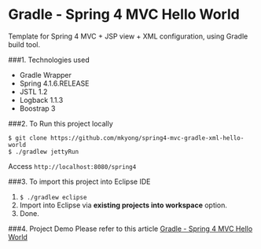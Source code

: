 Gradle - Spring 4 MVC Hello World
===============================
Template for Spring 4 MVC + JSP view + XML configuration, using Gradle build tool.

###1. Technologies used
* Gradle Wrapper
* Spring 4.1.6.RELEASE
* JSTL 1.2
* Logback 1.1.3
* Boostrap 3

###2. To Run this project locally
```shell
$ git clone https://github.com/mkyong/spring4-mvc-gradle-xml-hello-world
$ ./gradlew jettyRun
```
Access ```http://localhost:8080/spring4```

###3. To import this project into Eclipse IDE
1. ```$ ./gradlew eclipse```
2. Import into Eclipse via **existing projects into workspace** option.
3. Done.

###4. Project Demo
Please refer to this article [Gradle - Spring 4 MVC Hello World ](http://www.mkyong.com/spring-mvc/gradle-spring-mvc-web-project-example/)

